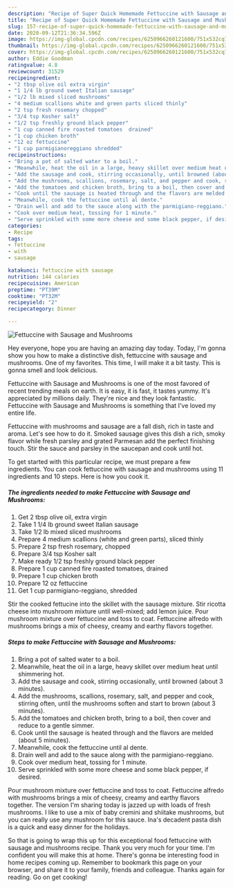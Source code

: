 ```yaml
---
description: "Recipe of Super Quick Homemade Fettuccine with Sausage and Mushrooms"
title: "Recipe of Super Quick Homemade Fettuccine with Sausage and Mushrooms"
slug: 157-recipe-of-super-quick-homemade-fettuccine-with-sausage-and-mushrooms
date: 2020-09-12T21:36:34.596Z
image: https://img-global.cpcdn.com/recipes/6250966260121600/751x532cq70/fettuccine-with-sausage-and-mushrooms-recipe-main-photo.jpg
thumbnail: https://img-global.cpcdn.com/recipes/6250966260121600/751x532cq70/fettuccine-with-sausage-and-mushrooms-recipe-main-photo.jpg
cover: https://img-global.cpcdn.com/recipes/6250966260121600/751x532cq70/fettuccine-with-sausage-and-mushrooms-recipe-main-photo.jpg
author: Eddie Goodman
ratingvalue: 4.8
reviewcount: 31529
recipeingredient:
- "2 tbsp olive oil extra virgin"
- "1 1/4 lb ground sweet Italian sausage"
- "1/2 lb mixed sliced mushrooms"
- "4 medium scallions white and green parts sliced thinly"
- "2 tsp fresh rosemary chopped"
- "3/4 tsp Kosher salt"
- "1/2 tsp freshly ground black pepper"
- "1 cup canned fire roasted tomatoes  drained"
- "1 cup chicken broth"
- "12 oz fettuccine"
- "1 cup parmigianoreggiano shredded"
recipeinstructions:
- "Bring a pot of salted water to a boil."
- "Meanwhile, heat the oil in a large, heavy skillet over medium heat until shimmering hot."
- "Add the sausage and cook, stirring occasionally, until browned (about 3 minutes)."
- "Add the mushrooms, scallions, rosemary, salt, and pepper and cook, stirring often, until the mushrooms soften and start to brown (about 3 minutes)."
- "Add the tomatoes and chicken broth, bring to a boil, then cover and reduce to a gentle simmer."
- "Cook until the sausage is heated through and the flavors are melded (about 5 minutes)."
- "Meanwhile, cook the fettuccine until al dente."
- "Drain well and add to the sauce along with the parmigiano-reggiano."
- "Cook over medium heat, tossing for 1 minute."
- "Serve sprinkled with some more cheese and some black pepper, if desired."
categories:
- Recipe
tags:
- fettuccine
- with
- sausage

katakunci: fettuccine with sausage 
nutrition: 144 calories
recipecuisine: American
preptime: "PT39M"
cooktime: "PT32M"
recipeyield: "2"
recipecategory: Dinner

---
```



![Fettuccine with Sausage and Mushrooms](https://img-global.cpcdn.com/recipes/6250966260121600/751x532cq70/fettuccine-with-sausage-and-mushrooms-recipe-main-photo.jpg)

Hey everyone, hope you are having an amazing day today. Today, I'm gonna show you how to make a distinctive dish, fettuccine with sausage and mushrooms. One of my favorites. This time, I will make it a bit tasty. This is gonna smell and look delicious.

Fettuccine with Sausage and Mushrooms is one of the most favored of recent trending meals on earth. It is easy, it is fast, it tastes yummy. It's appreciated by millions daily. They're nice and they look fantastic. Fettuccine with Sausage and Mushrooms is something that I've loved my entire life.

Fettuccine with mushrooms and sausage are a fall dish, rich in taste and aroma. Let&#39;s see how to do it. Smoked sausage gives this dish a rich, smoky flavor while fresh parsley and grated Parmesan add the perfect finishing touch. Stir the sauce and parsley in the saucepan and cook until hot.


To get started with this particular recipe, we must prepare a few ingredients. You can cook fettuccine with sausage and mushrooms using 11 ingredients and 10 steps. Here is how you cook it.

<!--inarticleads1-->

##### The ingredients needed to make Fettuccine with Sausage and Mushrooms:

1. Get 2 tbsp olive oil, extra virgin
1. Take 1 1/4 lb ground sweet Italian sausage
1. Take 1/2 lb mixed sliced mushrooms
1. Prepare 4 medium scallions (white and green parts), sliced thinly
1. Prepare 2 tsp fresh rosemary, chopped
1. Prepare 3/4 tsp Kosher salt
1. Make ready 1/2 tsp freshly ground black pepper
1. Prepare 1 cup canned fire roasted tomatoes,  drained
1. Prepare 1 cup chicken broth
1. Prepare 12 oz fettuccine
1. Get 1 cup parmigiano-reggiano, shredded


Stir the cooked fettucine into the skillet with the sausage mixture. Stir ricotta cheese into mushroom mixture until well-mixed; add lemon juice. Pour mushroom mixture over fettuccine and toss to coat. Fettuccine alfredo with mushrooms brings a mix of cheesy, creamy and earthy flavors together. 

<!--inarticleads2-->

##### Steps to make Fettuccine with Sausage and Mushrooms:

1. Bring a pot of salted water to a boil.
1. Meanwhile, heat the oil in a large, heavy skillet over medium heat until shimmering hot.
1. Add the sausage and cook, stirring occasionally, until browned (about 3 minutes).
1. Add the mushrooms, scallions, rosemary, salt, and pepper and cook, stirring often, until the mushrooms soften and start to brown (about 3 minutes).
1. Add the tomatoes and chicken broth, bring to a boil, then cover and reduce to a gentle simmer.
1. Cook until the sausage is heated through and the flavors are melded (about 5 minutes).
1. Meanwhile, cook the fettuccine until al dente.
1. Drain well and add to the sauce along with the parmigiano-reggiano.
1. Cook over medium heat, tossing for 1 minute.
1. Serve sprinkled with some more cheese and some black pepper, if desired.


Pour mushroom mixture over fettuccine and toss to coat. Fettuccine alfredo with mushrooms brings a mix of cheesy, creamy and earthy flavors together. The version I&#39;m sharing today is jazzed up with loads of fresh mushrooms. I like to use a mix of baby cremini and shiitake mushrooms, but you can really use any mushroom for this sauce. Ina&#39;s decadent pasta dish is a quick and easy dinner for the holidays. 

So that is going to wrap this up for this exceptional food fettuccine with sausage and mushrooms recipe. Thank you very much for your time. I'm confident you will make this at home. There's gonna be interesting food in home recipes coming up. Remember to bookmark this page on your browser, and share it to your family, friends and colleague. Thanks again for reading. Go on get cooking!
